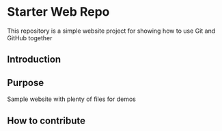 # Starter Web Repo

This repository is a simple website project for showing how to use Git and GitHub together

## Introduction

## Purpose

Sample website with plenty of files for demos

## How to contribute